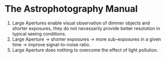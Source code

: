 # The Astrophotography Manual

1. Large Apertures enable visual observation of dimmer objects and shorter exposures, they do not necessarily provide better resolution in typical seeing conditions. 
2. Large Aperture -> shorter exposures -> more sub-exposures in a given time -> improve signal-to-noise ratio.
3. Large Aperture does nothing to overcome the effect of light pollution.
